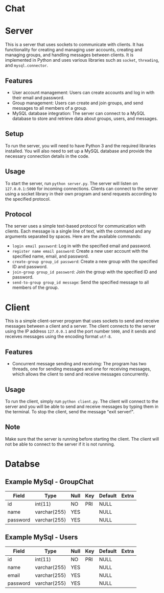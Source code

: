 # Chat
 
# Server

This is a server that uses sockets to communicate with clients. It has functionality for creating and managing user accounts, creating and managing groups, and handling messages between clients. It is implemented in Python and uses various libraries such as `socket`, `threading`, and `mysql.connector`.

## Features

- User account management: Users can create accounts and log in with their email and password.
- Group management: Users can create and join groups, and send messages to all members of a group.
- MySQL database integration: The server can connect to a MySQL database to store and retrieve data about groups, users, and messages.

## Setup

To run the server, you will need to have Python 3 and the required libraries installed. You will also need to set up a MySQL database and provide the necessary connection details in the code.

## Usage

To start the server, run `python server.py`. The server will listen on `127.0.0.1:5000` for incoming connections. Clients can connect to the server using a socket library in their own program and send requests according to the specified protocol.

## Protocol

The server uses a simple text-based protocol for communication with clients. Each message is a single line of text, with the command and any arguments separated by spaces. Here are the available commands:

- `login email password`: Log in with the specified email and password.
- `register name email password`: Create a new user account with the specified name, email, and password.
- `create-group group_id password`: Create a new group with the specified ID and password.
- `join-group group_id password`: Join the group with the specified ID and password.
- `send-to-group group_id message`: Send the specified message to all members of the group.


# Client

This is a simple client-server program that uses sockets to send and receive messages between a client and a server. The client connects to the server using the IP address `127.0.0.1` and the port number `5000`, and it sends and receives messages using the encoding format `utf-8`.

## Features

- Concurrent message sending and receiving: The program has two threads, one for sending messages and one for receiving messages, which allows the client to send and receive messages concurrently.

## Usage

To run the client, simply run `python client.py`. The client will connect to the server and you will be able to send and receive messages by typing them in the terminal. To stop the client, send the message "exit server!".

## Note

Make sure that the server is running before starting the client. The client will not be able to connect to the server if it is not running.

# Databse

## Example MySql - GroupChat

| Field      | Type         | Null | Key | Default | Extra |
|------------|--------------|------|-----|---------|-------|
| id         | int(11)      | NO   | PRI | NULL    |       |
| name       | varchar(255) | YES  |     | NULL    |       |
| password   | varchar(255) | YES  |     | NULL    |       |

## Example MySql - Users

| Field      | Type         | Null | Key | Default | Extra |
|------------|--------------|------|-----|---------|-------|
| id         | int(11)      | NO   | PRI | NULL    |       |
| name       | varchar(255) | YES  |     | NULL    |       |
| email      | varchar(255) | YES  |     | NULL    |       |
| password   | varchar(255) | YES  |     | NULL    |       |
